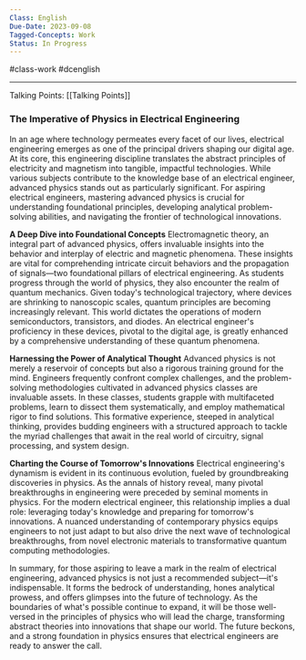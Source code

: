 ```yaml
---
Class: English
Due-Date: 2023-09-08
Tagged-Concepts: Work
Status: In Progress
---
```

#class-work #dcenglish 

---


Talking Points: [[Talking Points]]



### The Imperative of Physics in Electrical Engineering

In an age where technology permeates every facet of our lives, electrical engineering emerges as one of the principal drivers shaping our digital age. At its core, this engineering discipline translates the abstract principles of electricity and magnetism into tangible, impactful technologies. While various subjects contribute to the knowledge base of an electrical engineer, advanced physics stands out as particularly significant. For aspiring electrical engineers, mastering advanced physics is crucial for understanding foundational principles, developing analytical problem-solving abilities, and navigating the frontier of technological innovations.

**A Deep Dive into Foundational Concepts**
Electromagnetic theory, an integral part of advanced physics, offers invaluable insights into the behavior and interplay of electric and magnetic phenomena. These insights are vital for comprehending intricate circuit behaviors and the propagation of signals—two foundational pillars of electrical engineering. As students progress through the world of physics, they also encounter the realm of quantum mechanics. Given today's technological trajectory, where devices are shrinking to nanoscopic scales, quantum principles are becoming increasingly relevant. This world dictates the operations of modern semiconductors, transistors, and diodes. An electrical engineer's proficiency in these devices, pivotal to the digital age, is greatly enhanced by a comprehensive understanding of these quantum phenomena.

**Harnessing the Power of Analytical Thought**
Advanced physics is not merely a reservoir of concepts but also a rigorous training ground for the mind. Engineers frequently confront complex challenges, and the problem-solving methodologies cultivated in advanced physics classes are invaluable assets. In these classes, students grapple with multifaceted problems, learn to dissect them systematically, and employ mathematical rigor to find solutions. This formative experience, steeped in analytical thinking, provides budding engineers with a structured approach to tackle the myriad challenges that await in the real world of circuitry, signal processing, and system design.

**Charting the Course of Tomorrow's Innovations**
Electrical engineering's dynamism is evident in its continuous evolution, fueled by groundbreaking discoveries in physics. As the annals of history reveal, many pivotal breakthroughs in engineering were preceded by seminal moments in physics. For the modern electrical engineer, this relationship implies a dual role: leveraging today's knowledge and preparing for tomorrow's innovations. A nuanced understanding of contemporary physics equips engineers to not just adapt to but also drive the next wave of technological breakthroughs, from novel electronic materials to transformative quantum computing methodologies.

In summary, for those aspiring to leave a mark in the realm of electrical engineering, advanced physics is not just a recommended subject—it's indispensable. It forms the bedrock of understanding, hones analytical prowess, and offers glimpses into the future of technology. As the boundaries of what's possible continue to expand, it will be those well-versed in the principles of physics who will lead the charge, transforming abstract theories into innovations that shape our world. The future beckons, and a strong foundation in physics ensures that electrical engineers are ready to answer the call.